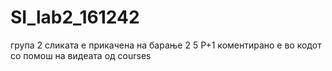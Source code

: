 # SI_lab2_161242
група 2
сликата е прикачена на барање 2
5 P+1
коментирано е во кодот
со помош на видеата од courses
